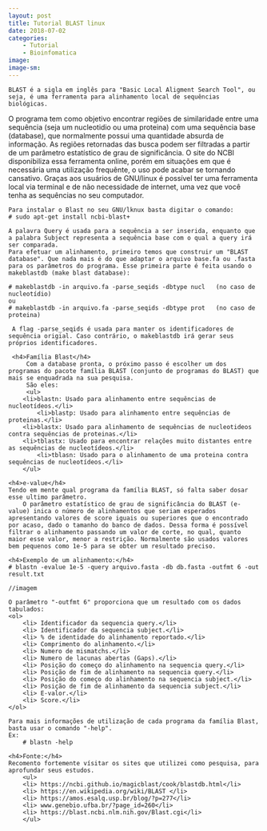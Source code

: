 ```yaml
---
layout: post
title: Tutorial BLAST linux
date: 2018-07-02
categories:
    - Tutorial
    - Bioinfomatica
image:
image-sm:
---
```


    BLAST é a sigla em inglês para "Basic Local Aligment Search Tool", ou seja, é uma ferramenta para alinhamento local de sequências biológicas.
O programa tem como objetivo encontrar regiões de similaridade entre uma sequência (seja um nucleotidio ou uma proteina) com uma sequência base (database), que normalmente possui uma quantidade absurda de informação. As regiões retornadas das busca podem ser filtradas a partir de um parâmetro estatístico de grau de significância.
    O site do NCBI disponibiliza essa ferramenta online, porém em situações em que é necessária uma utilização frequênte, o uso  pode acabar se tornando cansativo. Graças aos usuários de GNU/linux é possível ter uma ferramenta local via terminal e de não necessidade de internet, uma vez que você tenha as sequências no seu computador.
    
    Para instalar o Blast no seu GNU/lknux basta digitar o comando:
	# sudo apt-get install ncbi-blast+

    A palavra Query é usada para a sequência a ser inserida, enquanto que a palabra Subject representa a sequência base com o qual a query irá ser comparada.
    Para efetuar um alinhamento, primeiro temos que construir um "BLAST database". Que nada mais é do que adaptar o arquivo base.fa ou .fasta para os parâmetros do programa. Esse primeira parte é feita usando o makeblastdb (make blast database):

	# makeblastdb -in arquivo.fa -parse_seqids -dbtype nucl   (no caso de nucleotídio) 
	ou
	# makeblastdb -in arquivo.fa -parse_seqids -dbtype prot   (no caso de proteina) 

     A flag -parse_seqids é usada para manter os identificadores de sequência origial. Caso contrário, o makeblastdb irá gerar seus próprios identificadores. 

     <h4>Família Blast</h4>
         Com a database pronta, o próximo passo é escolher um dos programas do pacote família BLAST (conjunto de programas do BLAST) que mais se enquadrada na sua pesquisa. 
         São eles:
         <ul>
	    <li>blastn: Usado para alinhamento entre sequências de nucleotídeos.</li>
       	    <li>blastp: Usado para alinhamento entre sequências de proteinas.</li>
	    <li>blastx: Usado para alinhamento de sequências de nucleotideos contra sequências de proteinas.</li>
	    <li>tblastx: Usado para encontrar relações muito distantes entre as sequências de nucleotídeos.</li>
            <li>tblasn: Usado para o alinhamento de uma proteina contra sequências de nucleotídeos.</li> 
        </ul>

    <h4>e-value</h4>
	Tendo em mente qual programa da família BLAST, só falta saber dosar esse ultimo parâmetro.
        O parâmetro estatístico de grau de significância do BLAST (e-value) inica o número de alinhamentos que seriam esperados apresentando valores de score iguais ou superiores que o encontrado por acaso, dado o tamanho do banco de dados. Dessa forma é possível filtrar o alinhamento passando um valor de corte, no qual, quanto maior esse valor, menor a restrição. Normalmente são usados valores bem pequenos como 1e-5 para se obter um resultado preciso.

    <h4>Exemplo de um alinhamento:</h4>
	# blastn -evalue 1e-5 -query arquivo.fasta -db db.fasta -outfmt 6 -out result.txt
	
	//imagem

	O parâmetro "-outfmt 6" proporciona que um resultado com os dados tabulados:
	<ol>
		<li> Identificador da sequencia query.</li>
		<li> Identificador da sequencia subject.</li>
		<li> % de identidade do alinhamento reportado.</li>
		<li> Comprimento do alinhamento.</li>
		<li> Numero de mismatchs.</li>
		<li> Numero de lacunas abertas (Gaps).</li>
		<li> Posição do começo do alinhamento na sequencia query.</li>
		<li> Posição de fim de alinhamento na sequencia query.</li>
		<li> Posição do começo do alinhamento na sequencia subject.</li>
		<li> Posição de fim de alinhamento da sequencia subject.</li>
		<li> E-valor.</li>
		<li> Score.</li>
	</ol>

	Para mais informações de utilização de cada programa da família Blast, basta usar o comando "-help".
	Ex:
		# blastn -help 

    <h4>Fonte:</h4>
	Recomento fortemente vísitar os sites que utilizei como pesquisa, para aprofundar seus estudos.
        <ul>
	    <li> https://ncbi.github.io/magicblast/cook/blastdb.html</li>
	    <li> https://en.wikipedia.org/wiki/BLAST </li>
	    <li> https://amos.esalq.usp.br/blog/?p=277</li>
	    <li> www.genebio.ufba.br/?page_id=260</li>
	    <li> https://blast.ncbi.nlm.nih.gov/Blast.cgi</li>
        </ul>


